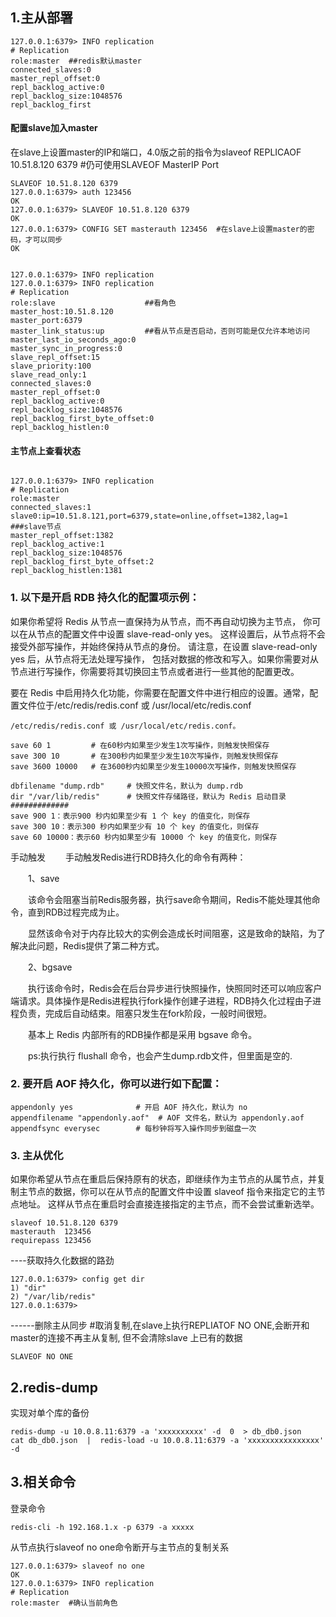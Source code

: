 ## 1.主从部署
```shell
127.0.0.1:6379> INFO replication
# Replication
role:master  ##redis默认master
connected_slaves:0
master_repl_offset:0
repl_backlog_active:0
repl_backlog_size:1048576
repl_backlog_first
```

#### 配置slave加入master 
在slave上设置master的IP和端口，4.0版之前的指令为slaveof 
REPLICAOF 10.51.8.120 6379  #仍可使用SLAVEOF MasterIP Port
```shell
SLAVEOF 10.51.8.120 6379
127.0.0.1:6379> auth 123456
OK
127.0.0.1:6379> SLAVEOF 10.51.8.120 6379 
OK
127.0.0.1:6379> CONFIG SET masterauth 123456  #在slave上设置master的密码，才可以同步
OK


127.0.0.1:6379> INFO replication
127.0.0.1:6379> INFO replication
# Replication
role:slave                    ##看角色
master_host:10.51.8.120
master_port:6379
master_link_status:up         ##看从节点是否启动，否则可能是仅允许本地访问
master_last_io_seconds_ago:0
master_sync_in_progress:0
slave_repl_offset:15
slave_priority:100
slave_read_only:1
connected_slaves:0
master_repl_offset:0
repl_backlog_active:0
repl_backlog_size:1048576
repl_backlog_first_byte_offset:0
repl_backlog_histlen:0
```
#### 主节点上查看状态
```shell

127.0.0.1:6379> INFO replication
# Replication
role:master
connected_slaves:1
slave0:ip=10.51.8.121,port=6379,state=online,offset=1382,lag=1  ###slave节点
master_repl_offset:1382
repl_backlog_active:1
repl_backlog_size:1048576
repl_backlog_first_byte_offset:2
repl_backlog_histlen:1381
```




### 1. 以下是开启 RDB 持久化的配置项示例：
如果你希望将 Redis 从节点一直保持为从节点，而不再自动切换为主节点，
你可以在从节点的配置文件中设置 slave-read-only yes。
这样设置后，从节点将不会接受外部写操作，并始终保持从节点的身份。
请注意，在设置 slave-read-only yes 后，从节点将无法处理写操作，
包括对数据的修改和写入。如果你需要对从节点进行写操作，你需要将其切换回主节点或者进行一些其他的配置更改。


要在 Redis 中启用持久化功能，你需要在配置文件中进行相应的设置。通常，配置文件位于/etc/redis/redis.conf 或 /usr/local/etc/redis.conf
```shell
/etc/redis/redis.conf 或 /usr/local/etc/redis.conf。

save 60 1         # 在60秒内如果至少发生1次写操作，则触发快照保存
save 300 10       # 在300秒内如果至少发生10次写操作，则触发快照保存
save 3600 10000   # 在3600秒内如果至少发生10000次写操作，则触发快照保存

dbfilename "dump.rdb"     # 快照文件名，默认为 dump.rdb
dir "/var/lib/redis"      # 快照文件存储路径，默认为 Redis 启动目录
#############
save 900 1：表示900 秒内如果至少有 1 个 key 的值变化，则保存
save 300 10：表示300 秒内如果至少有 10 个 key 的值变化，则保存
save 60 10000：表示60 秒内如果至少有 10000 个 key 的值变化，则保存
```
手动触发
　　手动触发Redis进行RDB持久化的命令有两种：

　　1、save

　　该命令会阻塞当前Redis服务器，执行save命令期间，Redis不能处理其他命令，直到RDB过程完成为止。

　　显然该命令对于内存比较大的实例会造成长时间阻塞，这是致命的缺陷，为了解决此问题，Redis提供了第二种方式。

　　2、bgsave

　　执行该命令时，Redis会在后台异步进行快照操作，快照同时还可以响应客户端请求。具体操作是Redis进程执行fork操作创建子进程，RDB持久化过程由子进程负责，完成后自动结束。阻塞只发生在fork阶段，一般时间很短。

　　基本上 Redis 内部所有的RDB操作都是采用 bgsave 命令。

　　ps:执行执行 flushall 命令，也会产生dump.rdb文件，但里面是空的.



### 2. 要开启 AOF 持久化，你可以进行如下配置：
```shell
appendonly yes              # 开启 AOF 持久化，默认为 no
appendfilename "appendonly.aof"  # AOF 文件名，默认为 appendonly.aof
appendfsync everysec        # 每秒钟将写入操作同步到磁盘一次
```
### 3. 主从优化
如果你希望从节点在重启后保持原有的状态，即继续作为主节点的从属节点，并复制主节点的数据，你可以在从节点的配置文件中设置 slaveof 指令来指定它的主节点地址。
这样从节点在重启时会直接连接指定的主节点，而不会尝试重新选举。

```shell
slaveof 10.51.8.120 6379
masterauth  123456
requirepass 123456
```


----获取持久化数据的路劲
```shell
127.0.0.1:6379> config get dir
1) "dir"
2) "/var/lib/redis"
127.0.0.1:6379> 
```



------删除主从同步
#取消复制,在slave上执行REPLIATOF NO ONE,会断开和master的连接不再主从复制, 但不会清除slave
上已有的数据
```shell
SLAVEOF NO ONE
```


## 2.redis-dump

实现对单个库的备份
```shell
redis-dump -u 10.0.8.11:6379 -a 'xxxxxxxxxx' -d  0  > db_db0.json
cat db_db0.json  |  redis-load -u 10.0.8.11:6379 -a 'xxxxxxxxxxxxxxxx' -d 
```



## 3.相关命令

登录命令

```shell
redis-cli -h 192.168.1.x -p 6379 -a xxxxx
```



从节点执行slaveof no one命令断开与主节点的复制关系

```shell
127.0.0.1:6379> slaveof no one
OK
127.0.0.1:6379> INFO replication
# Replication
role:master  #确认当前角色
```

